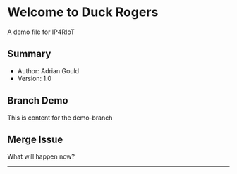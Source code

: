 # Welcome to Duck Rogers

A demo file for IP4RIoT

## Summary

- Author: Adrian Gould
- Version: 1.0

## Branch Demo

This is content for the demo-branch

## Merge Issue

What will happen now?

---
